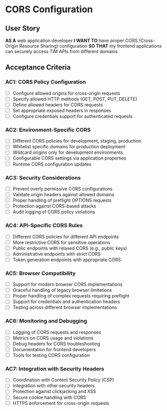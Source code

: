 # CORS Configuration

## User Story
**AS A** web application developer
**I WANT TO** have proper CORS (Cross-Origin Resource Sharing) configuration
**SO THAT** my frontend applications can securely access TIM APIs from different domains

## Acceptance Criteria

### AC1: CORS Policy Configuration
- [ ] Configure allowed origins for cross-origin requests
- [ ] Specify allowed HTTP methods (GET, POST, PUT, DELETE)
- [ ] Define allowed headers for CORS requests
- [ ] Set appropriate exposed headers in responses
- [ ] Configure credentials support for authenticated requests

### AC2: Environment-Specific CORS
- [ ] Different CORS policies for development, staging, production
- [ ] Whitelist specific domains for production deployment
- [ ] Wildcard origins only for development environments
- [ ] Configurable CORS settings via application properties
- [ ] Runtime CORS configuration updates

### AC3: Security Considerations
- [ ] Prevent overly permissive CORS configurations
- [ ] Validate origin headers against allowed domains
- [ ] Proper handling of preflight OPTIONS requests
- [ ] Protection against CORS-based attacks
- [ ] Audit logging of CORS policy violations

### AC4: API-Specific CORS Rules
- [ ] Different CORS policies for different API endpoints
- [ ] More restrictive CORS for sensitive operations
- [ ] Public endpoints with relaxed CORS (e.g., public keys)
- [ ] Administrative endpoints with strict CORS
- [ ] Token generation endpoints with appropriate CORS

### AC5: Browser Compatibility
- [ ] Support for modern browser CORS implementations
- [ ] Graceful handling of legacy browser limitations
- [ ] Proper handling of complex requests requiring preflight
- [ ] Support for credentials and authentication headers
- [ ] Testing across different browser implementations

### AC6: Monitoring and Debugging
- [ ] Logging of CORS requests and responses
- [ ] Metrics on CORS usage and violations
- [ ] Debug headers for CORS troubleshooting
- [ ] Documentation for frontend developers
- [ ] Tools for testing CORS configuration

### AC7: Integration with Security Headers
- [ ] Coordination with Content Security Policy (CSP)
- [ ] Integration with other security headers
- [ ] Protection against clickjacking and XSS
- [ ] Secure cookie handling with CORS
- [ ] HTTPS enforcement for cross-origin requests